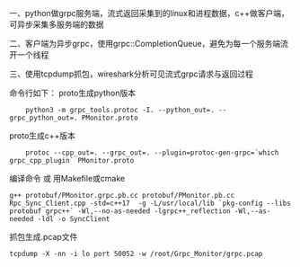一、python做grpc服务端，流式返回采集到的linux和进程数据，c++做客户端，可异步采集多服务端的数据

二、客户端为异步grpc，使用grpc::CompletionQueue，避免为每一个服务端流开一个线程

三、使用tcpdump抓包，wireshark分析可见流式grpc请求与返回过程

命令行如下：
proto生成python版本
```
    python3 -m grpc_tools.protoc -I. --python_out=. --grpc_python_out=. PMonitor.proto
```

proto生成c++版本
```
    protoc --cpp_out=. --grpc_out=. --plugin=protoc-gen-grpc=`which grpc_cpp_plugin` PMonitor.proto
```

编译命令 或 用Makefile或cmake
```
g++ protobuf/PMonitor.grpc.pb.cc protobuf/PMonitor.pb.cc Rpc_Sync_Client.cpp -std=c++17  -g -L/usr/local/lib `pkg-config --libs protobuf grpc++` -Wl,--no-as-needed -lgrpc++_reflection -Wl,--as-needed -ldl -o SyncClient
```

抓包生成.pcap文件
```
tcpdump -X -nn -i lo port 50052 -w /root/Grpc_Monitor/grpc.pcap
```



